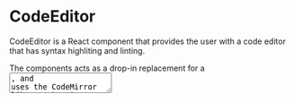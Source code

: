 CodeEditor
=======

CodeEditor is a React component that provides the user with a code editor
that has syntax highliting and linting.

The components acts as a drop-in replacement for a <textarea>, and uses the
CodeMirror library that is provided as part of WordPress Core.

## Usage

```jsx
import { CodeEditor } from '@wordpress/components';

function editCode() {
	return (
		<CodeEditor
			value={ '<p>This is some <b>HTML</b> code that will have syntax highlighting!</p>' }
		    onChange={ value => console.log( value ) }
		/>
	);
}
```

## Props

The component accepts the following props:

### value

The source code to load into the code editor.

- Type: `string`
- Required: Yes

### onChange

The function called when the user has modified the source code via the
editor. It is passed the new value as an argument.

- Type: `Function`
- Required: No
